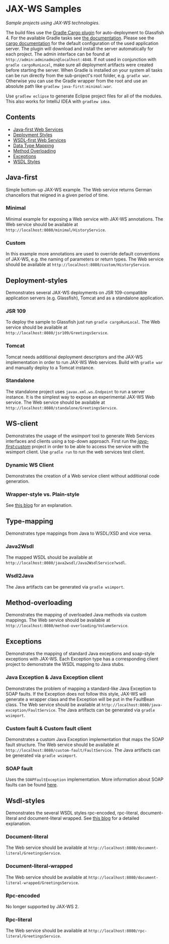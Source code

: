 # JAX-WS Samples

*Sample projects using JAX-WS technologies.*

The build files use the [Gradle Cargo plugin](https://github.com/bmuschko/gradle-cargo-plugin) for auto-deployment to Glassfish 4.
For the available Gradle tasks see [the documentation](https://github.com/bmuschko/gradle-cargo-plugin#tasks). 
Please see the [cargo documentation](https://codehaus-cargo.github.io/cargo/Glassfish+4.x.html) for the default configuration of the used application server.
The plugin will download and install the server automatically for each project. The admin interface can be found at `http://admin:adminadmin@localhost:4848`. If not used in conjunction with `gradle cargoRunLocal`, make sure all deployment artifacts were created before starting the server.
When Gradle is installed on your system all tasks can be run directly from the sub-project's root folder, e.g. `gradle war`. Otherwise you can use the Gradle wrapper from the root and use an absolute path like `gradlew java-first:minimal:war`.

Use `gradlew eclipse` to generate Eclipse project files for all of the modules.
This also works for IntelliJ IDEA with `gradlew idea`.

## Contents
- [Java-first Web Services](#java-first)
- [Deployment Styles](#deployment-styles)
- [WSDL-first Web Services](#ws-client)
- [Data Type Mapping](#type-mapping)
- [Method Overloading](#method-overloading)
- [Exceptions](#exceptions)
- [WSDL Styles](#wsdl-styles)

## Java-first
Simple bottom-up JAX-WS example. The Web service returns German chancellors that reigned in a given period of time.

### Minimal
Minimal example for exposing a Web service with JAX-WS annotations.
The Web service should be available at `http://localhost:8080/minimal/HistoryService`.

### Custom
In this example more annotations are used to override default conventions of JAX-WS, e.g. the naming of parameters or return types.
The Web service should be available at `http://localhost:8080/custom/HistoryService`.

## Deployment-styles
Demonstrates several JAX-WS deployments on JSR 109-compatible application servers (e.g. Glassfish), Tomcat and as a standalone application.

### JSR 109
To deploy the sample to Glassfish just run `gradle cargoRunLocal`.
The Web service should be available at `http://localhost:8080/jsr109/GreetingsService`.

### Tomcat
Tomcat needs additional deployment descriptors and the JAX-WS implementation in order to run JAX-WS Web services.
Build with `gradle war` and manually deploy to a Tomcat instance.

### Standalone
The standalone project uses `javax.xml.ws.Endpoint` to run a server instance. It is the simplest way to expose an experimental JAX-WS Web service. The Web service should be available at `http://localhost:8080/standalone/GreetingsService`.

## WS-client
Demonstrates the usage of the *wsimport* tool to generate Web Services interfaces and clients using a top-down approach. First run the [*java-first:custom*](#java-first) project in order to be able to access the service with the wsimport client. Use `gradle run` to run the web services test client.

### Dynamic WS Client
Demonstrates the creation of a Web service client without additional code generation.

### Wrapper-style vs. Plain-style
See [this blog](http://myarch.com/wrappernon-wrapper-web-service-styles-things-you-need-to-know/) for an explanation.


## Type-mapping
Demonstrates type mappings from Java to WSDL/XSD and vice versa.

### Java2Wsdl
The mapped WSDL should be available at `http://localhost:8080/java2wsdl/Java2WsdlService?wsdl`.

### Wsdl2Java
The Java artifacts can be generated via `gradle wsimport`.

## Method-overloading
Demonstrates the mapping of overloaded Java methods via custom mappings.
The Web service should be available at `http://localhost:8080/method-overloading/VolumeService`.

## Exceptions
Demonstrates the mapping of standard Java exceptions and soap-style exceptions with JAX-WS. Each Exception type has a corresponding client project to demonstrate the WSDL mapping to Java stubs.

### Java Exception & Java Exception client
Demonstrates the problem of mapping a standard-like Java Exception to SOAP faults.
If the Exception does not follow this style, JAX-WS will generate a wrapper class and the Exception will be put in the FaultBean class.
The Web service should be available at `http://localhost:8080/java-exception/FaultService`.
The Java artifacts can be generated via `gradle wsimport`.

### Custom fault & Custom fault client
Demonstrates a custom Java Exception implementation that maps the SOAP fault structure.
The Web service should be available at `http://localhost:8080/custom-fault/FaultService`.
The Java artifacts can be generated via `gradle wsimport`.

### SOAP fault
Uses the `SOAPFaultException` implementation. More information about SOAP faults can be found [here](http://docs.oracle.com/cd/E19159-01/819-3669/bnbin/index.html).

## Wsdl-styles
Demonstrates the several WSDL styles rpc-encoded, rpc-literal, document-literal and document-literal wrapped.
See [this blog](http://www.ibm.com/developerworks/library/ws-whichwsdl/) for a detailed explanation.

### Document-literal
The Web service should be available at `http://localhost:8080/document-literal/GreetingsService`.

### Document-literal-wrapped
The Web service should be available at `http://localhost:8080/document-literal-wrapped/GreetingsService`.

### Rpc-encoded
No longer supported by JAX-WS 2.

### Rpc-literal
The Web service should be available at `http://localhost:8080/rpc-literal/GreetingsService`.
